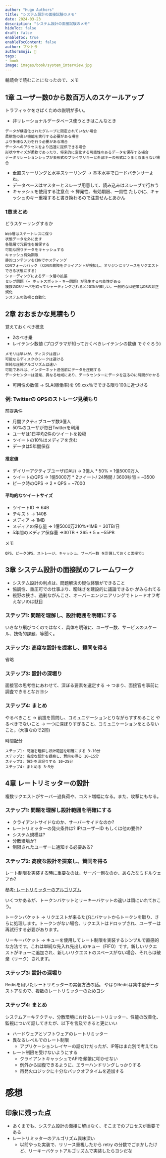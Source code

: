 ```yaml
---
author: "Hugo Authors"
title: "システム設計の面接試験のメモ"
date: 2024-03-23
description: "システム設計の面接試験のメモ"
hideToc: false
draft: false
enableToc: true
enableTocContent: false
author: ブシトラ
authorEmoji: 🐯
tags:
- book
image: images/book/system_interview.jpg
---
```


輪読会で読むことになったので、メモ

## 1章 ユーザー数0から数百万人のスケールアップ

トラフィックをさばくための説明が多い。

- 非リレーショナルデータベース使うときはこんなとき

```
データが構造化されたグループに限定されていない場合
柔軟性の高い機能を実行する必要がある場合
より多様な入力を行う必要がある場合
データへのアクセスをより迅速に提供できる場合
形状やサイズが柔軟であったり、将来的に変化する可能性のあるデータを保存する場合
データリレーションシップが表形式のプライマリキーと外部キーの形式にうまく収まらない場合
```

- 垂直スケーリングと水平スケーリング → 基本水平でロードバランサーよね。
- データベースはマスターとスレーブ用意して、読み込みはスレーブで行おう
- キャッシュを使用する注意点 → 揮発性、有効期限、一貫性
たしかに、キャッシュのキー重複すると書き換わるので注意せんとあかん

### 1章まとめ

どうスケーリングするか

```
Web層はステートレスに保つ
状態データを外に出す
各階層で冗長性を確保する
可能な限りデータをキャッシュする
キャッシュ有効期限
静的コンテンツをCDNでホスティング
CDNフォールバック (CDNの故障をクライアントが検知し、オリジンにリソースをリクエストできる状態にする)
シャーディングによるデータ層の拡張
セレブ問題 (= ホットスポット・キー問題）が発生する可能性がある
複数のDBサーバを跨ってシャーディングされるとJOINが難しい。一般的な回避策はDBの非正規化
システムの監視と自動化
```

## 2章 おおまかな見積もり

覚えておくべき概念

- 2のべき乗
- レイテンシ数値 (プログラマが知っておくべきレイテンシの数値
でぐぐろう)
```
メモリは早いが、ディスクは遅い
可能ならディスクのシークは避ける
単純な圧縮アルゴリズムは速い
可能であれば、インターネット送信前にデータを圧縮する
データセンターは通常、異なる地域にあり、データセンターにデータを送るのに時間がかかる
```
- 可用性の数値 → SLA(稼働率)を 99.xxx％でできる限り100に近づける

### 例: Twitterの QPSのストレージ見積もり

前提条件
- 月間アクティブユーザ数3億人
- 50%のユーザが毎日Twitterを利用
- ユーザは1日平均2件のツイートを投稿
- ツイートの10%はメディアを含む
- データは5年間保存

#### 推定値
- デイリーアクティブユーザ(DAU) → 3億人 * 50% = 1億5000万人 
- ツイートのQPS → 1億5000万 * 2ツイート/ 24時間 / 3600秒間 = ~3500
- ピーク時のQPS → 2 * QPS = ~7000
#### 平均的なツイートサイズ
- ツイートID → 64B
- テキスト → 140B
- メディア → 1MB
- メディアの保存量 → 1億5000万210%*1MB = 30TB/日
- 5年間のメディア保存量 →30TB * 365 * 5 = ~55PB

メモ
```
QPS、ピークQPS、ストレージ、キャッシュ、サーバー数 を計算しておくと面接で◯
```

## 3章 システム設計の面接試のフレームワーク

- システム設計の利点は、問題解決の疑似体験ができること
- 協調性、重圧可での仕事ぶり、曖昧さを建設的に議論できるか がみられてる
- 視野の狭さ、過剰ながんこさ、オーバーエンジニアリングでトレードオフ考えないのは駄目

### ステップ1: 問題を理解し、設計範囲を明確にする

いきなり飛びつくのではなく、具体を明確に、ユーザー数、サービスのスケール、技術的課題、等聞く。

### ステップ2: 高度な設計を提案し、賛同を得る

省略

### ステップ3: 設計の深堀り

面接官の思考性にあわせて、深ぼる要素を選定する
→ つまり、面接官を事前に調査できるとなおヨシ


### ステップ4: まとめ

やるべきこと → 前提を質問し、コミュニケーションとりながらすすめること
やるべきでないこと → 一つに深ぼりすぎること、コミュニケーションをとらないこと。(大事なので2回)

時間配分
```
ステップ1: 問題を理解し設計範囲を明確にする 3~10分
ステップ2: 高度な設計を提案し、賛同を得る 10~15分
ステップ3: 設計を深堀りする 10~25分
ステップ4: まとめる 3~5分

```
## 4章 レートリミッターの設計

複数リクエストがサーバー過負荷や、コスト増幅になる。また、攻撃にもなる。

### ステップ1: 問題を理解し設計範囲を明確にする

- クライアントサイドなのか、サーバーサイドなのか?
- レートリミッターの発火条件は? IP/ユーザーID もしくは他の要件?
- システム規模は?
- 分散環境か?
- 制限されたユーザーに通知する必要ある?

### ステップ2: 高度な設計を提案し、賛同を得る

レート制限を実装する時に重要なのは、サーバー側なのか、あらたなミドルウェアか?

[参考: レートリミッターのアルゴリズム](https://christina04.hatenablog.com/entry/rate-limiting-algorithm)

いくつかあるが、トークンバケットとリーキーバケットの違いは頭にいれておこう。

トークンバケット → リクエストが来るたびにバケットからトークンを取り、さらに処理します。トークンがない場合、リクエストはドロップされ、ユーザーは再試行する必要があります。

リーキーバケット → キューを使用してレート制限を実装するシンプルで直感的な方法です。これは単純な先入れ先出しのキュー（FIFO）です。新しいリクエストがキューに追加され、新しいリクエストのスペースがない場合、それらは破棄（リーク）されます。

### ステップ3: 設計の深堀り

Redisを用いたレートリミッターの実装方法の話。
やはりRedisは集中型データストアなので、複数のレートリミッターのためヨシ

### ステップ4: まとめ

システムアーキテクチャ、分散環境におけるレートリミッター、性能の改善化、監視について話してきたが、以下を言及できると更にいい

- ハードウェアとソフトウェアのレートリミッター
- 異なるレベルでのレート制限
  - アプリケーションレイヤーの話だけだったが、IP等はまた別で考えてね
- レート制限を受けないようにする
  - クライアントキャッシュでAPIを頻繁に叩かせない
  - 例外から回復できるように、エラーハンドリングしっかりする
  - 再発火ロジックに十分なバックオフタイムを追加する

# 感想

## 印象に残った点

- あくまでも、システム設計の面接に解はなく、そこまでのプロセスが重要である
- レートリミッターのアルゴリズム興味深い
  - 以前やった実装で、リリース重視したから retry の分数でごまかしたけど、リーキーバケットアルゴリズムで実装したらヨシだな

